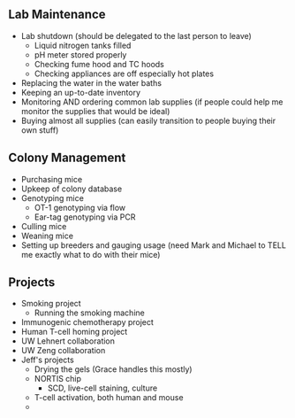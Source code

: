 ## Lab Maintenance
- Lab shutdown (should be delegated to the last person to leave)
	- Liquid nitrogen tanks filled
	- pH meter stored properly
	- Checking fume hood and TC hoods
	- Checking appliances are off especially hot plates
- Replacing the water in the water baths
- Keeping an up-to-date inventory
- Monitoring AND ordering common lab supplies (if people could help me monitor the supplies that would be ideal)
- Buying almost all supplies (can easily transition to people buying their own stuff)

## Colony Management
- Purchasing mice
- Upkeep of colony database
- Genotyping mice
	- OT-1 genotyping via flow
	- Ear-tag genotyping via PCR
- Culling mice
- Weaning mice
- Setting up breeders and gauging usage (need Mark and Michael to TELL me exactly what to do with their mice)

## Projects
* Smoking project
	* Running the smoking machine
* Immunogenic chemotherapy project
* Human T-cell homing project
* UW Lehnert collaboration
* UW Zeng collaboration
* Jeff's projects
	* Drying the gels (Grace handles this mostly)
	* NORTIS chip
		* SCD, live-cell staining, culture
	* T-cell activation, both human and mouse
	* 